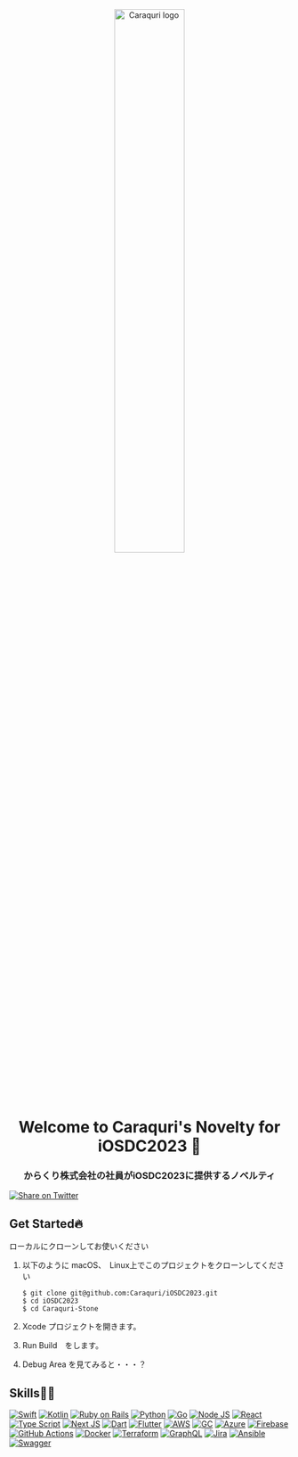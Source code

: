 <div align = "center">
<a href="https://caraquri.com/"><img src="https://caraquri.com/wp-content/themes/caraquri/images/common/logo.png" alt="Caraquri logo" width = 50%/></a>
<h1> Welcome to Caraquri's Novelty for iOSDC2023 🎉</h1>
<h3>からくり株式会社の社員がiOSDC2023に提供するノベルティ</h3>
</div>

<!-- twitterシェアボタン -->
[![Share on Twitter](https://img.shields.io/badge/-share%20on%20twitter-blue?logo=twitter&style=for-the-badge)](https://twitter.com/share?url=https://github.com/Caraquri/iOSDC2023%0a&text=[Twitterで感想をお願いします！]&hashtags=iosdc&hashtags=CaraquriStone)

## Get Started🔥
ローカルにクローンしてお使いください

1. 以下のように macOS、　Linux上でこのプロジェクトをクローンしてください
    ```shell
    $ git clone git@github.com:Caraquri/iOSDC2023.git
    $ cd iOSDC2023
    $ cd Caraquri-Stone
    ```

2. Xcode プロジェクトを開きます。
3. Run Build　をします。
4. Debug Area を見てみると・・・？


## Skills🧑‍💻

[![Swift](https://img.shields.io/badge/Swift-FA7343?style=for-the-badge&logo=swift&logoColor=white)](https://developer.apple.com/swift/)
[![Kotlin](https://img.shields.io/badge/Kotlin-0095D5?&style=for-the-badge&logo=kotlin&logoColor=white)](https://kotlinlang.org)
[![Ruby on Rails](https://img.shields.io/badge/Ruby_on_Rails-CC0000?style=for-the-badge&logo=ruby-on-rails&logoColor=white)](https://rubyonrails.org)
[![Python](https://img.shields.io/badge/Python-FFD43B?style=for-the-badge&logo=python&logoColor=blue)](https://www.python.org)
[![Go](https://img.shields.io/badge/Go-00ADD8?style=for-the-badge&logo=go&logoColor=white)](https://golang.org)
[![Node JS](https://img.shields.io/badge/Node.js-339933?style=for-the-badge&logo=nodedotjs&logoColor=white)](https://nodejs.org)
[![React](https://img.shields.io/badge/React-20232A?style=for-the-badge&logo=react&logoColor=61DAFB)](https://reactjs.org/)
[![Type Script](https://img.shields.io/badge/TypeScript-007ACC?style=for-the-badge&logo=typescript&logoColor=white)](https://www.typescriptlang.org/)
[![Next JS](https://img.shields.io/badge/next.js-000000?style=for-the-badge&logo=nextdotjs&logoColor=white)](https://nextjs.org/)
[![Dart](https://img.shields.io/badge/Dart-0175C2?style=for-the-badge&logo=dart&logoColor=white)](https://dart.dev)
[![Flutter](https://img.shields.io/badge/Flutter-02569B?style=for-the-badge&logo=flutter&logoColor=white)](https://flutter.dev)
[![AWS](https://img.shields.io/badge/Amazon_AWS-FF9900?style=for-the-badge&logo=amazonaws&logoColor=white)](https://aws.amazon.com/jp/?nc2=h_lg)
[![GC](https://img.shields.io/badge/Google_Cloud-4285F4?style=for-the-badge&logo=google-cloud&logoColor=white)](https://cloud.google.com/?hl=ja)
[![Azure](https://img.shields.io/badge/microsoft%20azure-0089D6?style=for-the-badge&logo=microsoft-azure&logoColor=white)](https://azure.microsoft.com/en-us/)
[![Firebase](https://img.shields.io/badge/firebase-ffca28?style=for-the-badge&logo=firebase&logoColor=black)](https://firebase.google.com/)
[![GitHub Actions](https://img.shields.io/badge/GitHub_Actions-2088FF?style=for-the-badge&logo=github-actions&logoColor=white)](https://docs.github.com/en/actions)
[![Docker](https://img.shields.io/badge/Docker-2CA5E0?style=for-the-badge&logo=docker&logoColor=white)](https://www.docker.com/)
[![Terraform](https://img.shields.io/badge/Terraform-7B42BC?style=for-the-badge&logo=terraform&logoColor=white)](https://www.terraform.io/)
[![GraphQL](https://img.shields.io/badge/GraphQl-E10098?style=for-the-badge&logo=graphql&logoColor=white)](https://graphql.org/)
[![Jira](https://img.shields.io/badge/Jira-0052CC?style=for-the-badge&logo=Jira&logoColor=white)](https://www.atlassian.com/software/jira)
[![Ansible](https://img.shields.io/badge/Ansible-000000?style=for-the-badge&logo=ansible&logoColor=white)](https://www.ansible.com/)
[![Swagger](https://img.shields.io/badge/Swagger-85EA2D?style=for-the-badge&logo=Swagger&logoColor=white)](https://swagger.io/)

